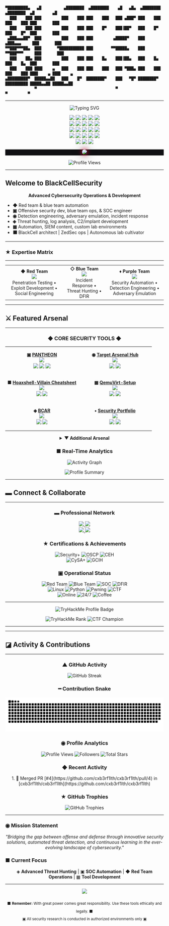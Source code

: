 ```                                                                                                  
▀█████████▄   ▄█          ▄████████  ▄████████    ▄█   ▄█▄  ▄████████    ▄████████  ▄█        ▄█       
  ███    ███ ███         ███    ███ ███    ███   ███ ▄███▀ ███    ███   ███    ███ ███       ███       
  ███    ███ ███         ███    ███ ███    █▀    ███▐██▀   ███    █▀    ███    █▀  ███       ███       
 ▄███▄▄▄██▀  ███         ███    ███ ███         ▄█████▀    ███         ▄███▄▄▄     ███       ███       
▀▀███▀▀▀██▄  ███       ▀███████████ ███        ▀▀█████▄    ███        ▀▀███▀▀▀     ███       ███       
  ███    ██▄ ███         ███    ███ ███    █▄    ███▐██▄   ███    █▄    ███    █▄  ███       ███         
  ███    ███ ███▌    ▄   ███    ███ ███    ███   ███ ▀███▄ ███    ███   ███    ███ ███▌    ▄ ███▌    ▄ 
▄█████████▀  █████▄▄██   ███    █▀  ████████▀    ███   ▀█▀ ████████▀    ██████████ █████▄▄██ █████▄▄██ 
             ▀                                   ▀                                 ▀         ▀               
```
---
<p align="center">
  <img src="https://readme-typing-svg.demolab.com?font=Fira+Mono&size=32&pause=1500&color=FF003C&center=true&vCenter=true&width=900&lines=Welcome+to+BlackCell+Security!;Red+Teamer+%7C+Blue+Teamer+%7C+Innovator;Automate.+Exploit.+Defend.;root%40cxb3rfilth%3A~%23+Hack+the+Planet" alt="Typing SVG" />
</p>
<p align="center">
  <img src="https://img.shields.io/badge/Python-18181c?style=for-the-badge&logo=python&logoColor=FF003C"/>
  <img src="https://img.shields.io/badge/Bash-18181c?style=for-the-badge&logo=gnu-bash&logoColor=FF003C"/>
  <img src="https://img.shields.io/badge/JavaScript-18181c?style=for-the-badge&logo=javascript&logoColor=FF003C"/>
  <img src="https://img.shields.io/badge/PowerShell-18181c?style=for-the-badge&logo=powershell&logoColor=FF003C"/>
  <img src="https://img.shields.io/badge/C++-18181c?style=for-the-badge&logo=cplusplus&logoColor=FF003C"/>
  <br>
  <img src="https://img.shields.io/badge/Linux-18181c?style=for-the-badge&logo=linux&logoColor=FF003C"/>
  <img src="https://img.shields.io/badge/Arch-18181c?style=for-the-badge&logo=arch-linux&logoColor=FF003C"/>
  <img src="https://img.shields.io/badge/Kali-18181c?style=for-the-badge&logo=kalilinux&logoColor=FF003C"/>
  <img src="https://img.shields.io/badge/Windows-18181c?style=for-the-badge&logo=windows&logoColor=FF003C"/>
  <img src="https://img.shields.io/badge/macOS-18181c?style=for-the-badge&logo=apple&logoColor=FF003C"/>
  <br>
  <img src="https://img.shields.io/badge/Nmap-18181c?style=for-the-badge&logo=nmap&logoColor=FF003C"/>
  <img src="https://img.shields.io/badge/Wireshark-18181c?style=for-the-badge&logo=wireshark&logoColor=FF003C"/>
  <img src="https://img.shields.io/badge/Metasploit-18181c?style=for-the-badge&logo=metasploit&logoColor=FF003C"/>
  <img src="https://img.shields.io/badge/Burp%20Suite-18181c?style=for-the-badge&logoColor=FF003C"/>
  <img src="https://img.shields.io/badge/OWASP-18181c?style=for-the-badge&logo=owasp&logoColor=FF003C"/>
  <br>
  <img src="https://img.shields.io/badge/Docker-18181c?style=for-the-badge&logo=docker&logoColor=FF003C"/>
  <img src="https://img.shields.io/badge/Kubernetes-18181c?style=for-the-badge&logo=kubernetes&logoColor=FF003C"/>
  <img src="https://img.shields.io/badge/AWS-18181c?style=for-the-badge&logo=amazon-aws&logoColor=FF003C"/>
  <img src="https://img.shields.io/badge/Azure-18181c?style=for-the-badge&logo=microsoft-azure&logoColor=FF003C"/>
  <img src="https://img.shields.io/badge/Terraform-18181c?style=for-the-badge&logo=terraform&logoColor=FF003C"/>
  <br>
  <img src="https://img.shields.io/badge/Exploit%20Development-FF003C?style=for-the-badge&logoColor=18181c"/>
  <img src="https://img.shields.io/badge/Reverse%20Engineering-FF003C?style=for-the-badge&logoColor=18181c"/>
  <img src="https://img.shields.io/badge/Threat%20Hunting-FF003C?style=for-the-badge&logoColor=18181c"/>
</p>

<p align="center" style="background-color:#101013;">
  <img src="https://github.com/cxb3rf1lth/GIF/blob/main/20250801_1515_Cyber%20Owl%20Vigilance_remix_01k1k37kdresza0tej3vwdct7p.gif" width="200" style="border-radius:12px;box-shadow:0 0 15px #FF003C,0 0 30px #18181c;" />
</p>
<p align="center">
  <img src="https://komarev.com/ghpvc/?username=cxb3rf1lth&style=flat-square&color=red" alt="Profile Views"/>
</p>

 ---

## **Welcome to BlackCellSecurity**

<div align="center">

**Advanced Cybersecurity Operations & Development**

</div>

- **◆** Red team & blue team automation
- **▣** Offensive security dev, blue team ops, & SOC engineer
- **◉** Detection engineering, adversary emulation, incident response
- **◈** Threat hunting, log analysis, C2/implant development
- **▦** Automation, SIEM content, custom lab environments
- **⬛** BlackCell architect | ZedSec ops | Autonomous lab cultivator

---

### ★ **Expertise Matrix**

---

<table align="center">
<tr>
<td align="center"><strong>◆ Red Team</strong><br>
<img src="https://img.shields.io/badge/Skill%20Level-Expert-FF003C?style=flat-square&logo=target&logoColor=white"/><br>
Penetration Testing • Exploit Development • Social Engineering
</td>
<td align="center"><strong>◇ Blue Team</strong><br>
<img src="https://img.shields.io/badge/Skill%20Level-Advanced-0066CC?style=flat-square&logo=shield&logoColor=white"/><br>
Incident Response • Threat Hunting • DFIR
</td>
<td align="center"><strong>♦ Purple Team</strong><br>
<img src="https://img.shields.io/badge/Skill%20Level-Expert-9900CC?style=flat-square&logo=infinity&logoColor=white"/><br>
Security Automation • Detection Engineering • Adversary Emulation
</td>
</tr>
</table>

---

## ⚔ **Featured Arsenal**

---

<div align="center">

### ◆ **CORE SECURITY TOOLS** ◆

<table align="center">
<tr>
<td align="center" width="50%">

**▣ [PANTHEON](https://github.com/cxb3rf1lth/Bl4ckC3ll_PANTHEON)**
<br>
<a href="https://github.com/cxb3rf1lth/Bl4ckC3ll_PANTHEON">
<img src="https://github-readme-stats.vercel.app/api/pin/?username=cxb3rf1lth&repo=Bl4ckC3ll_PANTHEON&theme=dark&bg_color=0d1117&title_color=FF003C&text_color=c9d1d9&icon_color=FF003C&border_color=30363d&cache_seconds=86400" />
</a>
<br>
<img src="https://img.shields.io/badge/Python-FF003C?style=for-the-badge&logo=python&logoColor=white"/>
<img src="https://img.shields.io/badge/Recon-18181c?style=for-the-badge&logoColor=FF003C"/>
<img src="https://img.shields.io/badge/Exploit-FF003C?style=for-the-badge&logoColor=18181c"/>

</td>
<td align="center" width="50%">

**◉ [Target Arsenal Hub](https://github.com/cxb3rf1lth)**
<br>
<a href="https://github.com/cxb3rf1lth">
<img src="https://github-readme-stats.vercel.app/api?username=cxb3rf1lth&show_icons=true&theme=dark&bg_color=0d1117&title_color=FF003C&text_color=c9d1d9&icon_color=FF003C&border_color=30363d&hide_border=false&cache_seconds=86400&count_private=true" width="400"/>
</a>
<br>
<img src="https://img.shields.io/badge/Multi--Tool-FF003C?style=for-the-badge&logoColor=18181c"/>
<img src="https://img.shields.io/badge/Arsenal-18181c?style=for-the-badge&logoColor=FF003C"/>

</td>
</tr>
<tr>
<td align="center" width="50%">

**■ [Hoaxshell-Villain Cheatsheet](https://github.com/cxb3rf1lth/Hoaxshell-villain_cheatsheet)**
<br>
<a href="https://github.com/cxb3rf1lth/Hoaxshell-villain_cheatsheet">
<img src="https://github-readme-stats.vercel.app/api/pin/?username=cxb3rf1lth&repo=Hoaxshell-villain_cheatsheet&theme=dark&bg_color=0d1117&title_color=FF003C&text_color=c9d1d9&icon_color=FF003C&border_color=30363d&cache_seconds=86400" />
</a>
<br>
<img src="https://img.shields.io/badge/Cheatsheet-FF003C?style=for-the-badge&logoColor=18181c"/>
<img src="https://img.shields.io/badge/C2-18181c?style=for-the-badge&logoColor=FF003C"/>

</td>
<td align="center" width="50%">

**▦ [QemuVirt-Setup](https://github.com/cxb3rf1lth/QemuVirt-Setup)**
<br>
<a href="https://github.com/cxb3rf1lth/QemuVirt-Setup">
<img src="https://github-readme-stats.vercel.app/api/pin/?username=cxb3rf1lth&repo=QemuVirt-Setup&theme=dark&bg_color=0d1117&title_color=FF003C&text_color=c9d1d9&icon_color=FF003C&border_color=30363d&cache_seconds=86400" />
</a>
<br>
<img src="https://img.shields.io/badge/Shell-18181c?style=for-the-badge&logo=gnu-bash&logoColor=FF003C"/>
<img src="https://img.shields.io/badge/Virtualization-FF003C?style=for-the-badge&logoColor=18181c"/>

</td>
</tr>
<tr>
<td align="center" width="50%">

**◈ [BCAR](https://github.com/cxb3rf1lth/BCAR)**
<br>
<a href="https://github.com/cxb3rf1lth/BCAR">
<img src="https://github-readme-stats.vercel.app/api/pin/?username=cxb3rf1lth&repo=BCAR&theme=dark&bg_color=0d1117&title_color=FF003C&text_color=c9d1d9&icon_color=FF003C&border_color=30363d&cache_seconds=86400" />
</a>
<br>
<img src="https://img.shields.io/badge/Shell-18181c?style=for-the-badge&logo=gnu-bash&logoColor=FF003C"/>
<img src="https://img.shields.io/badge/Auto%20Recon-FF003C?style=for-the-badge&logoColor=18181c"/>

</td>
<td align="center" width="50%">

**▪ [Security Portfolio](https://github.com/cxb3rf1lth?tab=repositories)**
<br>
<a href="https://github.com/cxb3rf1lth?tab=repositories">
<img src="https://github-readme-stats.vercel.app/api/top-langs/?username=cxb3rf1lth&layout=compact&theme=dark&bg_color=0d1117&title_color=FF003C&text_color=c9d1d9&icon_color=FF003C&border_color=30363d&hide_border=false&cache_seconds=86400" width="400"/>
</a>
<br>
<img src="https://img.shields.io/badge/Repository-FF003C?style=for-the-badge&logoColor=18181c"/>
<img src="https://img.shields.io/badge/Portfolio-18181c?style=for-the-badge&logoColor=FF003C"/>

</td>
</tr>
</table>

<details>
<summary><b>▼ Additional Arsenal</b></summary>
<br>

<table align="center">
<tr>
<td align="center" width="50%">

**◆ [Angry Scanner](https://github.com/cxb3rf1lth/Bl4vkC3ll_Angry_Scanner)**
<br>
<a href="https://github.com/cxb3rf1lth/Bl4vkC3ll_Angry_Scanner">
<img src="https://github-readme-stats.vercel.app/api/pin/?username=cxb3rf1lth&repo=Bl4vkC3ll_Angry_Scanner&theme=dark&bg_color=0d1117&title_color=FF003C&text_color=c9d1d9&icon_color=FF003C&border_color=30363d&cache_seconds=86400" />
</a>

</td>
<td align="center" width="50%">

**▧ [Recursive Hydra](https://github.com/cxb3rf1lth/Recursive_Hydra_Prompt_Engineering)**
<br>
<a href="https://github.com/cxb3rf1lth/Recursive_Hydra_Prompt_Engineering">
<img src="https://github-readme-stats.vercel.app/api/pin/?username=cxb3rf1lth&repo=Recursive_Hydra_Prompt_Engineering&theme=dark&bg_color=0d1117&title_color=FF003C&text_color=c9d1d9&icon_color=FF003C&border_color=30363d&cache_seconds=86400" />
</a>

</td>
</tr>
</table>

</details>

### ■ **Real-Time Analytics**

<p align="center">
<img src="https://github-readme-activity-graph.vercel.app/graph?username=cxb3rf1lth&theme=react-dark&bg_color=0d1117&title_color=FF003C&color=c9d1d9&line=FF003C&point=FF003C&area=true&hide_border=false&border_color=30363d" alt="Activity Graph" />
</p>

<p align="center">
<img src="https://github-profile-summary-cards.vercel.app/api/cards/profile-details?username=cxb3rf1lth&theme=github_dark&show_icons=true&bg_color=0d1117&title_color=FF003C&text_color=c9d1d9&icon_color=FF003C&border_color=30363d" alt="Profile Summary" />
</p>

</div>

---

## ▬ **Connect & Collaborate**

---

<div align="center">

### ▬ **Professional Network**

<p align="center">
<a href="https://tryhackme.com/p/Bl4ckC3llSec">
<img src="https://img.shields.io/badge/TryHackMe-Bl4ckC3llSec-FF003C?style=for-the-badge&logo=tryhackme&logoColor=white"/>
</a>
<a href="https://github.com/cxb3rf1lth">
<img src="https://img.shields.io/badge/GitHub-cxb3rf1lth-18181c?style=for-the-badge&logo=github&logoColor=FF003C"/>
</a>
<br>
<a href="mailto:contact@blackcellsecurity.dev">
<img src="https://img.shields.io/badge/Email-BlackCell-FF003C?style=for-the-badge&logo=protonmail&logoColor=white"/>
</a>
<a href="https://linkedin.com/in/blackcellsecurity">
<img src="https://img.shields.io/badge/LinkedIn-BlackCellSec-18181c?style=for-the-badge&logo=linkedin&logoColor=FF003C"/>
</a>
</p>

### ★ **Certifications & Achievements**

<p align="center">
  <img src="https://img.shields.io/badge/Security+-Certified-FF003C?style=for-the-badge&logo=comptia&logoColor=white" alt="Security+"/>
  <img src="https://img.shields.io/badge/OSCP-Pursuing-orange?style=for-the-badge&logo=offsec&logoColor=white" alt="OSCP"/>
  <img src="https://img.shields.io/badge/CEH-Ethical%20Hacker-green?style=for-the-badge&logo=eccouncil&logoColor=white" alt="CEH"/>
  <br>
  <img src="https://img.shields.io/badge/CySA+-Analyst-blue?style=for-the-badge&logo=comptia&logoColor=white" alt="CySA+"/>
  <img src="https://img.shields.io/badge/GCIH-Handler-red?style=for-the-badge&logo=sans&logoColor=white" alt="GCIH"/>
</p>

### ▣ **Operational Status**

<p align="center">
  <img src="https://img.shields.io/badge/Red--Team-%23FF5555?style=flat-square&logo=hackthebox&logoColor=white" alt="Red Team"/>
  <img src="https://img.shields.io/badge/Blue--Team-%23007ACC?style=flat-square&logo=defcon&logoColor=white" alt="Blue Team"/>
  <img src="https://img.shields.io/badge/SOC-Active-brightgreen?style=flat-square&logo=splunk&logoColor=white" alt="SOC"/>
  <img src="https://img.shields.io/badge/DFIR-Ready-orange?style=flat-square&logo=forensics&logoColor=white" alt="DFIR"/>
  <br>
  <img src="https://img.shields.io/badge/Linux-Friendly-yellow?logo=linux" alt="Linux"/>
  <img src="https://img.shields.io/badge/Python-3776AB?logo=python&logoColor=fff" alt="Python"/>
  <img src="https://img.shields.io/badge/Pwning-900C3F?logo=protonmail&logoColor=white" alt="Pwning"/>
  <img src="https://img.shields.io/badge/CTF-Champion-gold?style=flat-square&logo=flag&logoColor=white" alt="CTF"/>
  <br>
  <img src="https://img.shields.io/badge/Status-Online-brightgreen?style=flat-square&logo=statuspage&logoColor=white" alt="Online"/>
  <img src="https://img.shields.io/badge/Response-24%2F7-red?style=flat-square&logo=clockify&logoColor=white" alt="24/7"/>
  <img src="https://img.shields.io/badge/Coffee-Powered-brown?style=flat-square&logo=coffee&logoColor=white" alt="Coffee"/>
</p>

</div>

---
<p align="center">
<img src="https://tryhackme-badges.s3.amazonaws.com/Bl4ckC3llSec.png" alt="TryHackMe Profile Badge" />
</p>

<p align="center">
<img src="https://img.shields.io/badge/TryHackMe-Rank%20%23TOP%201%25-FF003C?style=for-the-badge&logo=tryhackme&logoColor=white" alt="TryHackMe Rank"/>
<img src="https://img.shields.io/badge/Capture%20The%20Flag-Champion-gold?style=for-the-badge&logo=flag&logoColor=black" alt="CTF Champion"/>
</p>

---

---

## ◪ **Activity & Contributions**

---

<div align="center">

### ▲ **GitHub Activity**

<p align="center">
<img src="https://github-readme-streak-stats.herokuapp.com/?user=cxb3rf1lth&theme=dark&background=0d1117&stroke=FF003C&ring=FF003C&fire=FF003C&currStreakNum=c9d1d9&sideNums=c9d1d9&currStreakLabel=FF003C&sideLabels=c9d1d9&dates=c9d1d9&hide_border=false&border=30363d" alt="GitHub Streak" />
</p>

### ━ **Contribution Snake**

<p align="center">
  <img src="https://raw.githubusercontent.com/Platane/snk/output/github-contribution-grid-snake-dark.svg" alt="Contribution Snake Animation" style="max-width: 100%;" />
</p>

### ◉ **Profile Analytics**

<p align="center">
  <img src="https://komarev.com/ghpvc/?username=cxb3rf1lth&style=flat-square&color=red" alt="Profile Views"/>
  <img src="https://img.shields.io/github/followers/cxb3rf1lth?style=flat-square&color=FF003C&labelColor=0d1117" alt="Followers"/>
  <img src="https://img.shields.io/github/stars/cxb3rf1lth?style=flat-square&color=FF003C&labelColor=0d1117" alt="Total Stars"/>
</p>

### ◆ **Recent Activity**

<p align="center">
<!--START_SECTION:activity-->
1. 🎉 Merged PR [#4](https://github.com/cxb3rf1lth/cxb3rf1lth/pull/4) in [cxb3rf1lth/cxb3rf1lth](https://github.com/cxb3rf1lth/cxb3rf1lth)
<!--END_SECTION:activity-->
</p>

### ★ **GitHub Trophies**

<p align="center">
<img src="https://github-profile-trophy.vercel.app/?username=cxb3rf1lth&theme=onedark&no-frame=true&row=1&column=7&margin-w=15&margin-h=15" alt="GitHub Trophies"/>
</p>

</div>

<!--▲ Animated Snake Activity Graph (GitHub Contribution Snake) -->
---

### ◉ **Mission Statement**

<p align="center">
<i>"Bridging the gap between offense and defense through innovative security solutions, automated threat detection, and continuous learning in the ever-evolving landscape of cybersecurity."</i>
</p>

### ■ **Current Focus**

<p align="center">
◈ <strong>Advanced Threat Hunting</strong> | ▣ <strong>SOC Automation</strong> | ◆ <strong>Red Team Operations</strong> | ▦ <strong>Tool Development</strong>
</p>

---

<p align="center">
  <img src="https://capsule-render.vercel.app/api?type=waving&color=FF003C&height=120&section=footer&text=Stay%20Secure&fontSize=24&fontColor=ffffff&animation=twinkling"/>
</p>

<p align="center">
  <sub>⬛ <strong>Remember:</strong> With great power comes great responsibility. Use these tools ethically and legally. ⬛</sub>
  <br>
  <sub>▣ All security research is conducted in authorized environments only ▣</sub>
</p>

<!-- Badge Display -->

<!--◉ Visitor Counter -->


